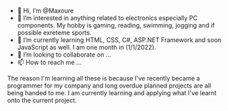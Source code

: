 - 👋 Hi, I’m @Maxoure
- 👀 I’m interested in anything related to electronics especially PC components. My hobby is gaming, reading, swimming, jogging and if possible exreteme sports.
- 🌱 I’m currently learning HTML, CSS, C#, ASP.NET Framework and soon JavaScript as well. I am one month in (1/1/2022). 
- 💞️ I’m looking to collaborate on ...
- 📫 How to reach me ...

The reason I'm learning all these is because I've recently became a programmer for my company and long overdue planned projects are all being handed to me. I am currently learning and applying what I've learnt onto the current project. 
<!---
Maxoure/Maxoure is a ✨ special ✨ repository because its `README.md` (this file) appears on your GitHub profile.
You can click the Preview link to take a look at your changes.
--->
